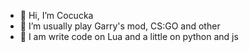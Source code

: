 - 👋 Hi, I’m Cocucka
- 👀 I’m usually play Garry's mod, CS:GO and other
- 🌱 I am write code on Lua and a little on python and js
